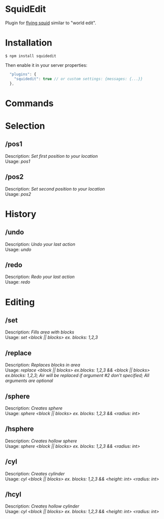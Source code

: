 # SquidEdit
Plugin for [flying squid](https://github.com/PrismarineJS/flying-squid) similar to "world edit".

# Installation

`$ npm install squidedit`

Then enable it in your server properties:
```js
  "plugins": {
    "squidedit": true // or custom settings: {messages: {...}}
  },
```

# Commands

# Selection

## /pos1
Description: *Set first position to your location*\
Usage: *pos1*

## /pos2
Description: *Set second position to your location*\
Usage: *pos2*

# History

## /undo
Description: *Undo your last action*\
Usage: *undo*

## /redo
Description: *Redo your last action*\
Usage: *redo*

# Editing

## /set
Description: *Fills area with blocks*\
Usage: *set <block || blocks> ex. blocks: 1,2,3*

## /replace
Description: *Replaces blocks in area*\
Usage: *replace <block || blocks> ex.blocks: 1,2,3 && <block || blocks> ex.blocks: 1,2,3; Air will be replaced if argument #2 don't specified; All arguments are optional*

## /sphere
Description: *Creates sphere*\
Usage: *sphere <block || blocks> ex. blocks: 1,2,3 && <radius: int>*

## /hsphere
Description: *Creates hollow sphere*\
Usage: *sphere <block || blocks> ex. blocks: 1,2,3 && <radius: int>*

## /cyl
Description: *Creates cylinder*\
Usage: *cyl <block || blocks> ex. blocks: 1,2,3 && <height: int> <radius: int>*

## /hcyl
Description: *Creates hollow cylinder*\
Usage: *cyl <block || blocks> ex. blocks: 1,2,3 && <height: int> <radius: int>*